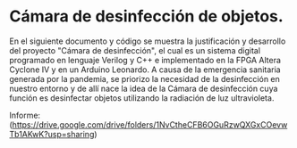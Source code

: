 # Cámara de desinfección de objetos.

En el siguiente documento y código se muestra la justificación y desarrollo del proyecto "Cámara de desinfección", el cual es un sistema digital programado en lenguaje Verilog y C++ e implementado en la FPGA Altera Cyclone IV y en un Arduino Leonardo. A causa de la emergencia sanitaria generada por la pandemia, se priorizo la necesidad de la desinfección en nuestro entorno y de allí nace la idea de la Cámara de desinfección cuya función es desinfectar objetos utilizando la radiación de luz ultravioleta.

Informe: (https://drive.google.com/drive/folders/1NvCtheCFB6OGuRzwQXGxCOevwTb1AKwK?usp=sharing)
